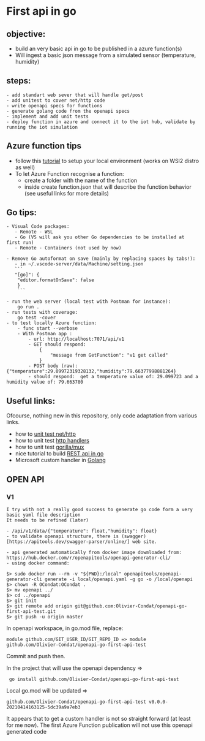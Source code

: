 # First api in go

## objective:

   - build an very basic api in go to be published in a azure function(s)
   - Will ingest a basic json message from a simulated sensor (temperature, humidity)

## steps:
    - add standart web sever that will handle get/post
    - add unitest to cover net/http code
    - write openapi specs for functions
    - generate golang code from the openapi specs
    - implement and add unit tests
    - deploy function in azure and connect it to the iot hub, validate by running the iot simulation

## Azure function tips
   - follow this [tutorial](https://www.hildeberto.com/2021/01/azure-function-golang-2.html) to setup your local environment (works on WSl2 distro as well)
   - To let Azure Function recognise a function:
       - create a folder with the name of the function
       - inside create function.json that will describe the function behavior (see useful links for more details)

## Go tips:
    - Visual Code packages:
       - Remote - WSL
       - Go (VS will ask you other Go dependencies to be installed at first run)
       - Remote - Containers (not used by now)

    - Remove Go autoformat on save (mainly by replacing spaces by tabs!):
       - in ~/.vscode-server/data/Machine/setting.json 
       ```     
       "[go]": {
        "editor.formatOnSave": false 
        }
        ```

    - run the web server (local test with Postman for instance):
        go run .
    - run tests with coverage: 
        go test -cover
    - to test locally Azure function:
        - func start --verbose
        - With Postman app : 
            - url: http://localhost:7071/api/v1
            - GET should respond: 
                {
                    "message from GetFunction": "v1 get called"
                }
            - POST body (raw): {"temperature":29.09972319328132,"humidity":79.66377998881264}
            - should respond:  get a temperature value of: 29.099723 and a humidity value of: 79.663780
    

## Useful links:

Ofcourse, nothing new in this repository, only code adaptation from various links.
- how to [unit test net/http](https://golang.org/src/net/http/httptest/example_test.go)
- how to unit test [http handlers](https://blog.questionable.services/article/testing-http-handlers-go/)
- how to unit test [gorilla/mux](https://stackoverflow.com/questions/34435185/unit-testing-for-functions-that-use-gorilla-mux-url-parameters)
- nice tutorial to build [REST api in go](https://dev.to/moficodes/build-your-first-rest-api-with-go-2gcj)
- Microsoft custom handler in [Golang](https://docs.microsoft.com/en-us/azure/azure-functions/functions-custom-handlers)


## OPEN API

### V1
    I try with not a really good success to generate go code form a very basic yaml file description
    It needs to be refined (later)

    - /api/v1/data/{"temperature": float,"humidity": float}
    - to validate openapi structure, there is (swagger)[https://apitools.dev/swagger-parser/online/] web site.

    - api generated automatically from docker image dowmloaded from: https://hub.docker.com/r/openapitools/openapi-generator-cli/
    - using docker command: 

```docker
$> sudo docker run --rm -v "${PWD}:/local" openapitools/openapi-generator-cli generate -i local/openapi.yaml -g go -o /local/openapi
$> chown -R OCondat:OCondat .
$> mv openapi ../
$> cd ../openapi
$> git init
$> git remote add origin git@github.com:Olivier-Condat/openapi-go-first-api-test.git
$> git push -u origin master
```
In openapi workspace, in go.mod file, replace:

```golang
module github.com/GIT_USER_ID/GIT_REPO_ID => module github.com/Olivier-Condat/openapi-go-first-api-test
```

Commit and push then. 

In the project that will use the openapi dependency =>
```golang
 go install github.com/Olivier-Condat/openapi-go-first-api-test
``` 
Local go.mod will be updated => 

```golang
github.com/Olivier-Condat/openapi-go-first-api-test v0.0.0-20210414163125-5dc39a9a7eb3
```

It appears that to get a custom handler is not so straight forward (at least for me now).
The first Azure Function publication will not use this openapi generated code
